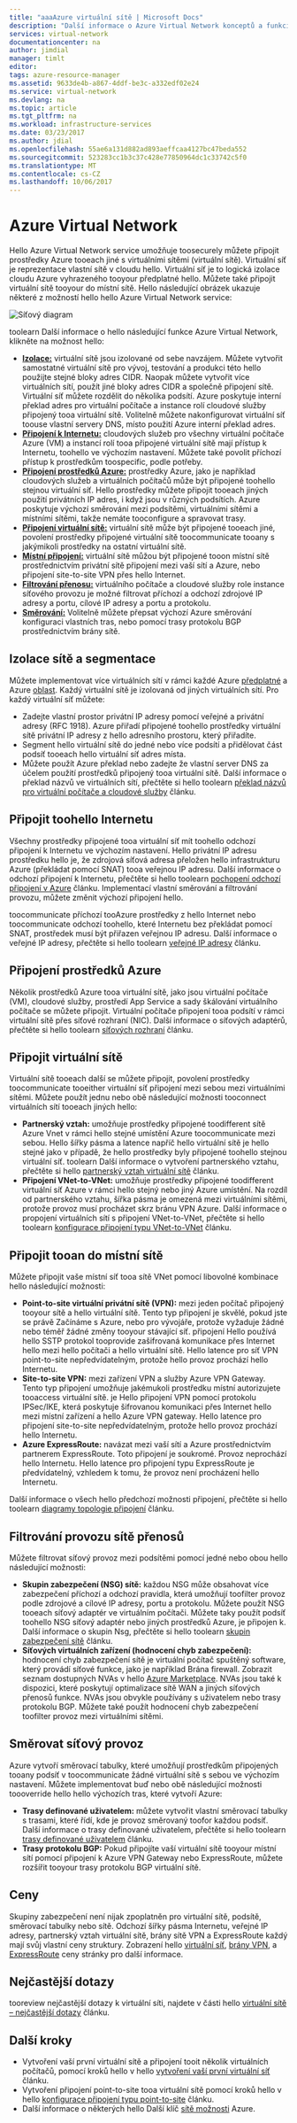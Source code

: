 ```yaml
---
title: "aaaAzure virtuální sítě | Microsoft Docs"
description: "Další informace o Azure Virtual Network konceptů a funkcí."
services: virtual-network
documentationcenter: na
author: jimdial
manager: timlt
editor: 
tags: azure-resource-manager
ms.assetid: 9633de4b-a867-4ddf-be3c-a332edf02e24
ms.service: virtual-network
ms.devlang: na
ms.topic: article
ms.tgt_pltfrm: na
ms.workload: infrastructure-services
ms.date: 03/23/2017
ms.author: jdial
ms.openlocfilehash: 55ae6a131d882ad893aeffcaa4127bc47beda552
ms.sourcegitcommit: 523283cc1b3c37c428e77850964dc1c33742c5f0
ms.translationtype: MT
ms.contentlocale: cs-CZ
ms.lasthandoff: 10/06/2017
---
```

# <a name="azure-virtual-network"></a>Azure Virtual Network

Hello Azure Virtual Network service umožňuje toosecurely můžete připojit prostředky Azure tooeach jiné s virtuálními sítěmi (virtuální sítě). Virtuální síť je reprezentace vlastní sítě v cloudu hello. Virtuální síť je to logická izolace cloudu Azure vyhrazeného tooyour předplatné hello. Můžete také připojit virtuální sítě tooyour do místní sítě. Hello následující obrázek ukazuje některé z možností hello hello Azure Virtual Network service:

![Síťový diagram](./media/virtual-networks-overview/virtual-network-overview.png)

toolearn Další informace o hello následující funkce Azure Virtual Network, klikněte na možnost hello:
- **[Izolace:](#isolation)**  virtuální sítě jsou izolované od sebe navzájem. Můžete vytvořit samostatné virtuální sítě pro vývoj, testování a produkci této hello použijte stejné bloky adres CIDR. Naopak můžete vytvořit více virtuálních sítí, použít jiné bloky adres CIDR a společně připojení sítě. Virtuální síť můžete rozdělit do několika podsítí. Azure poskytuje interní překlad adres pro virtuální počítače a instance rolí cloudové služby připojený tooa virtuální sítě. Volitelně můžete nakonfigurovat virtuální síť toouse vlastní servery DNS, místo použití Azure interní překlad adres.
- **[Připojení k Internetu:](#internet)**  cloudových služeb pro všechny virtuální počítače Azure (VM) a instancí rolí tooa připojené virtuální sítě mají přístup k Internetu, toohello ve výchozím nastavení. Můžete také povolit příchozí přístup k prostředkům toospecific, podle potřeby.
- **[Připojení prostředků Azure:](#within-vnet)**  prostředky Azure, jako je například cloudových služeb a virtuálních počítačů může být připojené toohello stejnou virtuální síť. Hello prostředky můžete připojit tooeach jiných použití privátních IP adres, i když jsou v různých podsítích. Azure poskytuje výchozí směrování mezi podsítěmi, virtuálními sítěmi a místními sítěmi, takže nemáte tooconfigure a spravovat trasy.
- **[Připojení virtuální sítě:](#connect-vnets)**  virtuální sítě může být připojené tooeach jiné, povolení prostředky připojené virtuální sítě toocommunicate tooany s jakýmikoli prostředky na ostatní virtuální sítě.
- **[Místní připojení:](#connect-on-premises)**  virtuální sítě můžou být připojené tooon místní sítě prostřednictvím privátní sítě připojení mezi vaší sítí a Azure, nebo připojení site-to-site VPN přes hello Internet.
- **[Filtrování přenosu:](#filtering)**  virtuálního počítače a cloudové služby role instance síťového provozu je možné filtrovat příchozí a odchozí zdrojové IP adresy a portu, cílové IP adresy a portu a protokolu.
- **[Směrování:](#routing)**  Volitelně můžete přepsat výchozí Azure směrování konfiguraci vlastních tras, nebo pomocí trasy protokolu BGP prostřednictvím brány sítě.

## <a name = "isolation"></a>Izolace sítě a segmentace

Můžete implementovat více virtuálních sítí v rámci každé Azure [předplatné](../azure-glossary-cloud-terminology.md?toc=%2fazure%2fvirtual-network%2ftoc.json#subscription) a Azure [oblast](../azure-glossary-cloud-terminology.md?toc=%2fazure%2fvirtual-network%2ftoc.json#region). Každý virtuální sítě je izolovaná od jiných virtuálních sítí. Pro každý virtuální síť můžete:
- Zadejte vlastní prostor privátní IP adresy pomocí veřejné a privátní adresy (RFC 1918). Azure přiřadí připojené toohello prostředky virtuální sítě privátní IP adresy z hello adresního prostoru, který přiřadíte.
- Segment hello virtuální sítě do jedné nebo více podsítí a přidělovat část podsíť tooeach hello virtuální síť adres místa.
- Můžete použít Azure překlad nebo zadejte že vlastní server DNS za účelem použití prostředků připojený tooa virtuální sítě. Další informace o překlad názvů ve virtuálních sítí, přečtěte si hello toolearn [překlad názvů pro virtuální počítače a cloudové služby](virtual-networks-name-resolution-for-vms-and-role-instances.md) článku.

## <a name = "internet"></a>Připojit toohello Internetu
Všechny prostředky připojené tooa virtuální síť mít toohello odchozí připojení k Internetu ve výchozím nastavení. Hello privátní IP adresu prostředku hello je, že zdrojová síťová adresa přeložen hello infrastrukturu Azure (překládat pomocí SNAT) tooa veřejnou IP adresu. Další informace o odchozí připojení k Internetu, přečtěte si hello toolearn [pochopení odchozí připojení v Azure](..\load-balancer\load-balancer-outbound-connections.md?toc=%2fazure%2fvirtual-network%2ftoc.json#standalone-vm-with-no-instance-level-public-ip-address) článku. Implementací vlastní směrování a filtrování provozu, můžete změnit výchozí připojení hello.

toocommunicate příchozí tooAzure prostředky z hello Internet nebo toocommunicate odchozí toohello, které Internetu bez překládat pomocí SNAT, prostředek musí být přiřazen veřejnou IP adresu. Další informace o veřejné IP adresy, přečtěte si hello toolearn [veřejné IP adresy](virtual-network-public-ip-address.md) článku.

## <a name="within-vnet"></a>Připojení prostředků Azure
Několik prostředků Azure tooa virtuální sítě, jako jsou virtuální počítače (VM), cloudové služby, prostředí App Service a sady škálování virtuálního počítače se můžete připojit. Virtuální počítače připojení tooa podsítí v rámci virtuální sítě přes síťové rozhraní (NIC). Další informace o síťových adaptérů, přečtěte si hello toolearn [síťových rozhraní](virtual-network-network-interface.md) článku.

## <a name="connect-vnets"></a>Připojit virtuální sítě

Virtuální sítě tooeach další se můžete připojit, povolení prostředky toocommunicate tooeither virtuální síť připojení mezi sebou mezi virtuálními sítěmi. Můžete použít jednu nebo obě následující možnosti tooconnect virtuálních sítí tooeach jiných hello:
- **Partnerský vztah:** umožňuje prostředky připojené toodifferent sítě Azure Vnet v rámci hello stejné umístění Azure toocommunicate mezi sebou. Hello šířky pásma a latence napříč hello virtuální sítě je hello stejné jako v případě, že hello prostředky byly připojené toohello stejnou virtuální síť. toolearn Další informace o vytvoření partnerského vztahu, přečtěte si hello [partnerský vztah virtuální sítě](virtual-network-peering-overview.md) článku.
- **Připojení VNet-to-VNet:** umožňuje prostředky připojené toodifferent virtuální síť Azure v rámci hello stejný nebo jiný Azure umístění. Na rozdíl od partnerského vztahu, šířka pásma je omezená mezi virtuálními sítěmi, protože provoz musí procházet skrz bránu VPN Azure. Další informace o propojení virtuálních sítí s připojení VNet-to-VNet, přečtěte si hello toolearn [konfigurace připojení typu VNet-to-VNet](../vpn-gateway/vpn-gateway-howto-vnet-vnet-resource-manager-portal.md?toc=%2fazure%2fvirtual-network%2ftoc.json) článku.

## <a name="connect-on-premises"></a>Připojit tooan do místní sítě

Můžete připojit vaše místní síť tooa sítě VNet pomocí libovolné kombinace hello následující možnosti:
- **Point-to-site virtuální privátní sítě (VPN):** mezi jeden počítač připojený tooyour sítě a hello virtuální sítě. Tento typ připojení je skvělé, pokud jste se právě Začínáme s Azure, nebo pro vývojáře, protože vyžaduje žádné nebo téměř žádné změny tooyour stávající síť. připojení Hello používá hello SSTP protokol tooprovide zašifrovaná komunikace přes Internet hello mezi hello počítači a hello virtuální sítě. Hello latence pro síť VPN point-to-site nepředvídatelným, protože hello provoz prochází hello Internetu.
- **Site-to-site VPN:** mezi zařízení VPN a služby Azure VPN Gateway. Tento typ připojení umožňuje jakémukoli prostředku místní autorizujete tooaccess virtuální sítě. je Hello připojení VPN pomocí protokolu IPSec/IKE, která poskytuje šifrovanou komunikaci přes Internet hello mezi místní zařízení a hello Azure VPN gateway. Hello latence pro připojení site-to-site nepředvídatelným, protože hello provoz prochází hello Internetu.
- **Azure ExpressRoute:** navázat mezi vaší sítí a Azure prostřednictvím partnerem ExpressRoute. Toto připojení je soukromé. Provoz neprochází hello Internetu. Hello latence pro připojení typu ExpressRoute je předvídatelný, vzhledem k tomu, že provoz není procházení hello Internetu.

Další informace o všech hello předchozí možnosti připojení, přečtěte si hello toolearn [diagramy topologie připojení](../vpn-gateway/vpn-gateway-about-vpngateways.md?toc=%2fazure%2fvirtual-network%2ftoc.json#diagrams) článku.

## <a name="filtering"></a>Filtrování provozu sítě přenosů
Můžete filtrovat síťový provoz mezi podsítěmi pomocí jedné nebo obou hello následující možnosti:
- **Skupin zabezpečení (NSG) sítě:** každou NSG může obsahovat více zabezpečení příchozí a odchozí pravidla, která umožňují toofilter provoz podle zdrojové a cílové IP adresy, portu a protokolu. Můžete použít NSG tooeach síťový adaptér ve virtuálním počítači. Můžete taky použít podsíť toohello NSG síťový adaptér nebo jiných prostředků Azure, je připojen k. Další informace o skupin Nsg, přečtěte si hello toolearn [skupin zabezpečení sítě](virtual-networks-nsg.md) článku.
- **Síťových virtuálních zařízení (hodnocení chyb zabezpečení):** hodnocení chyb zabezpečení sítě je virtuální počítač spuštěný software, který provádí síťové funkce, jako je například Brána firewall. Zobrazit seznam dostupných NVAs v hello [Azure Marketplace](https://azuremarketplace.microsoft.com/marketplace/apps/category/networking?page=1&subcategories=appliances). NVAs jsou také k dispozici, které poskytují optimalizace sítě WAN a jiných síťových přenosů funkce. NVAs jsou obvykle používány s uživatelem nebo trasy protokolu BGP. Můžete také použít hodnocení chyb zabezpečení toofilter provoz mezi virtuálními sítěmi.

## <a name="routing"></a>Směrovat síťový provoz

Azure vytvoří směrovací tabulky, které umožňují prostředkům připojených tooany podsíť v toocommunicate žádné virtuální sítě s sebou ve výchozím nastavení. Můžete implementovat buď nebo obě následující možnosti toooverride hello hello výchozích tras, které vytvoří Azure:
- **Trasy definované uživatelem:** můžete vytvořit vlastní směrovací tabulky s trasami, které řídí, kde je provoz směrovaný toofor každou podsíť. Další informace o trasy definované uživatelem, přečtěte si hello toolearn [trasy definované uživatelem](virtual-networks-udr-overview.md) článku.
- **Trasy protokolu BGP:** Pokud připojíte vaší virtuální sítě tooyour místní sítí pomocí připojení k Azure VPN Gateway nebo ExpressRoute, můžete rozšířit tooyour trasy protokolu BGP virtuální sítě.

## <a name="pricing"></a>Ceny

Skupiny zabezpečení není nijak zpoplatněn pro virtuální sítě, podsítě, směrovací tabulky nebo sítě. Odchozí šířky pásma Internetu, veřejné IP adresy, partnerský vztah virtuální sítě, brány sítě VPN a ExpressRoute každý mají svůj vlastní ceny struktury. Zobrazení hello [virtuální síť](https://azure.microsoft.com/pricing/details/virtual-network), [brány VPN](https://azure.microsoft.com/pricing/details/vpn-gateway), a [ExpressRoute](https://azure.microsoft.com/pricing/details/expressroute) ceny stránky pro další informace.

## <a name="faq"></a>Nejčastější dotazy

tooreview nejčastější dotazy k virtuální síti, najdete v části hello [virtuální sítě – nejčastější dotazy](virtual-networks-faq.md) článku.


## <a name="next-steps"></a>Další kroky

- Vytvoření vaší první virtuální sítě a připojení tooit několik virtuálních počítačů, pomocí kroků hello v hello [vytvoření vaší první virtuální síť](virtual-network-get-started-vnet-subnet.md) článku.
- Vytvoření připojení point-to-site tooa virtuální sítě pomocí kroků hello v hello [konfigurace připojení typu point-to-site](../vpn-gateway/vpn-gateway-howto-point-to-site-resource-manager-portal.md?toc=%2fazure%2fvirtual-network%2ftoc.json) článku.
- Další informace o některých hello Další klíč [sítě možnosti](../networking/networking-overview.md?toc=%2fazure%2fvirtual-network%2ftoc.json) Azure.
